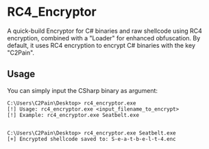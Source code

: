 # RC4_Encryptor
A quick-build Encryptor for C# binaries and raw shellcode using RC4 encryption, combined with a "Loader" for enhanced obfuscation. By default, it uses RC4 encryption to encrypt C# binaries with the key "C2Pain".

## Usage
You can simply input the CSharp binary as argument:
```
C:\Users\C2Pain\Desktop> rc4_encryptor.exe
[!] Usage: rc4_encryptor.exe <input_filename_to_encrypt>
[!] Example: rc4_encryptor.exe Seatbelt.exe


C:\Users\C2Pain\Desktop> rc4_encryptor.exe Seatbelt.exe
[+] Encrypted shellcode saved to: S-e-a-t-b-e-l-t-4.enc
```
